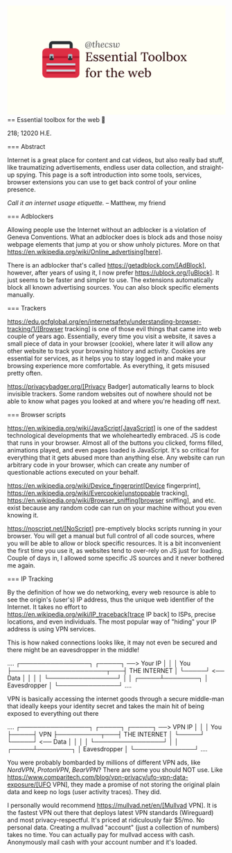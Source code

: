 ![preview](./preview.png)
== Essential toolbox for the web 🧰

218; 12020 H.E.

=== Abstract

Internet is a great place for content and cat videos, but also really
bad stuff, like traumatizing advertisements, endless user data
collection, and straight-up spying. This page is a soft introduction
into some tools, services, browser extensions you can use to get back
control of your online presence.

_Call it an internet usage etiquette._ – Matthew, my friend

=== Adblockers

Allowing people use the Internet without an adblocker is a violation of
Geneva Conventions. What an adblocker does is block ads and those noisy
webpage elements that jump at you or show unholy pictures. More on that
https://en.wikipedia.org/wiki/Online_advertising[here].

There is an adblocker that's called https://getadblock.com/[AdBlock],
however, after years of using it, I now prefer
https://ublock.org/[uBlock]. It just seems to be faster and simpler to
use. The extensions automatically block all known advertising sources.
You can also block specific elements manually.

=== Trackers

https://edu.gcfglobal.org/en/internetsafety/understanding-browser-tracking/1/[Browser
tracking] is one of those evil things that came into web couple of years
ago. Essentially, every time you visit a website, it saves a small piece
of data in your browser (cookie), where later it will allow any other
website to track your browsing history and activity. Cookies are
essential for services, as it helps you to stay logged in and make your
browsing experience more comfortable. As everything, it gets misused
pretty often.

https://privacybadger.org/[Privacy Badger] automatically learns to block
invisible trackers. Some random websites out of nowhere should not be
able to know what pages you looked at and where you're heading off next.

=== Browser scripts

https://en.wikipedia.org/wiki/JavaScript[JavaScript] is one of the
saddest technological developments that we wholeheartedly embraced. JS
is code that runs in your browser. Almost all of the buttons you
clicked, forms filled, animations played, and even pages loaded is
JavaScript. It's so critical for everything that it gets abused more
than anything else. Any website can run arbitrary code in your browser,
which can create any number of questionable actions executed on your
behalf.

https://en.wikipedia.org/wiki/Device_fingerprint[Device fingerprint],
https://en.wikipedia.org/wiki/Evercookie[unstoppable tracking],
https://en.wikipedia.org/wiki/Browser_sniffing[browser sniffing], and
etc. exist because any random code can run on your machine without you
even knowing it.

https://noscript.net/[NoScript] pre-emptively blocks scripts running in
your browser. You will get a manual but full control of all code
sources, where you will be able to allow or block specific resources. It
is a bit inconvenient the first time you use it, as websites tend to
over-rely on JS just for loading. Couple of days in, I allowed some
specific JS sources and it never bothered me again.

=== IP Tracking

By the definition of how we do networking, every web resource is able to
see the origin's (user's) IP address, thus the unique web identifier of
the Internet. It takes no effort to
https://en.wikipedia.org/wiki/IP_traceback[trace IP back] to ISPs,
precise locations, and even individuals. The most popular way of
"hiding" your IP address is using VPN services.

This is how naked connections looks like, it may not even be secured and
there might be an eavesdropper in the middle!

....
                                 ┌────────────────┐
┌─────┐     ──> Your IP          │                │
│ You ├──────────────────────┬───┤  THE INTERNET  │
└─────┘      <── Data        │   │                │
                             │   └────────────────┘
                             │
                             │
                       ┌─────┴────────┐
                       │ Eavesdropper │
                       └──────────────┘
....

VPN is basically accessing the internet goods through a secure
middle-man that ideally keeps your identity secret and takes the main
hit of being exposed to everything out there

....
                                 ┌────────────────┐
┌─────┐     ┌─────┐ ──> VPN IP   │                │
│ You ├─────┤ VPN ├──────────┬───┤  THE INTERNET  │
└─────┘     └─────┘ <── Data │   │                │
                             │   └────────────────┘
                             │
                             │
                       ┌─────┴────────┐
                       │ Eavesdropper │
                       └──────────────┘
....

You were probably bombarded by millions of different VPN ads, like
*NordVPN*, *ProtonVPN*, *BearVPN*? There are some you should NOT use.
Like
https://www.comparitech.com/blog/vpn-privacy/ufo-vpn-data-exposure/[UFO
VPN], they made a promise of not storing the original plain data and
keep no logs (user activity traces). They did.

I personally would recommend https://mullvad.net/en/[Mullvad VPN]. It is
the fastest VPN out there that deploys latest VPN standards (Wireguard)
and most privacy-respectful. It's priced at ridiculously fair $5/mo. No
personal data. Creating a mullvad "account" (just a collection of
numbers) takes no time. You can actually pay for mullvad access with
cash. Anonymously mail cash with your account number and it's loaded.
